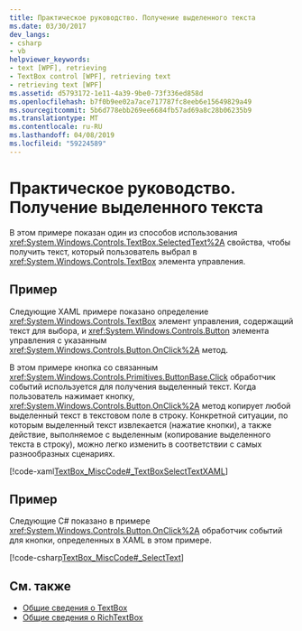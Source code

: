 ```yaml
---
title: Практическое руководство. Получение выделенного текста
ms.date: 03/30/2017
dev_langs:
- csharp
- vb
helpviewer_keywords:
- text [WPF], retrieving
- TextBox control [WPF], retrieving text
- retrieving text [WPF]
ms.assetid: d5793172-1e11-4a39-9be0-73f336ed858d
ms.openlocfilehash: b7f0b9ee02a7ace717787fc8eeb6e15649829a49
ms.sourcegitcommit: 5b6d778ebb269ee6684fb57ad69a8c28b06235b9
ms.translationtype: MT
ms.contentlocale: ru-RU
ms.lasthandoff: 04/08/2019
ms.locfileid: "59224589"
---
```

# <a name="how-to-retrieve-a-text-selection"></a>Практическое руководство. Получение выделенного текста
В этом примере показан один из способов использования <xref:System.Windows.Controls.TextBox.SelectedText%2A> свойства, чтобы получить текст, который пользователь выбрал в <xref:System.Windows.Controls.TextBox> элемента управления.  
  
## <a name="example"></a>Пример  
 Следующие XAML примере показано определение <xref:System.Windows.Controls.TextBox> элемент управления, содержащий текст для выбора, и <xref:System.Windows.Controls.Button> элемента управления с указанным <xref:System.Windows.Controls.Button.OnClick%2A> метод.  
  
 В этом примере кнопка со связанным <xref:System.Windows.Controls.Primitives.ButtonBase.Click> обработчик событий используется для получения выделенный текст. Когда пользователь нажимает кнопку, <xref:System.Windows.Controls.Button.OnClick%2A> метод копирует любой выделенный текст в текстовом поле в строку. Конкретной ситуации, по которым выделенный текст извлекается (нажатие кнопки), а также действие, выполняемое с выделенным (копирование выделенного текста в строку), можно легко изменить в соответствии с самых разнообразных сценариях.  
  
 [!code-xaml[TextBox_MiscCode#_TextBoxSelectTextXAML](~/samples/snippets/csharp/VS_Snippets_Wpf/TextBox_MiscCode/CSharp/Window1.xaml#_textboxselecttextxaml)]  
  
## <a name="example"></a>Пример  
 Следующие C# показано в примере <xref:System.Windows.Controls.Button.OnClick%2A> обработчик событий для кнопки, определенных в XAML в этом примере.  
  
 [!code-csharp[TextBox_MiscCode#_SelectText](~/samples/snippets/csharp/VS_Snippets_Wpf/TextBox_MiscCode/CSharp/Window1.xaml.cs#_selecttext)]
   
  
## <a name="see-also"></a>См. также

- [Общие сведения о TextBox](textbox-overview.md)
- [Общие сведения о RichTextBox](richtextbox-overview.md)
